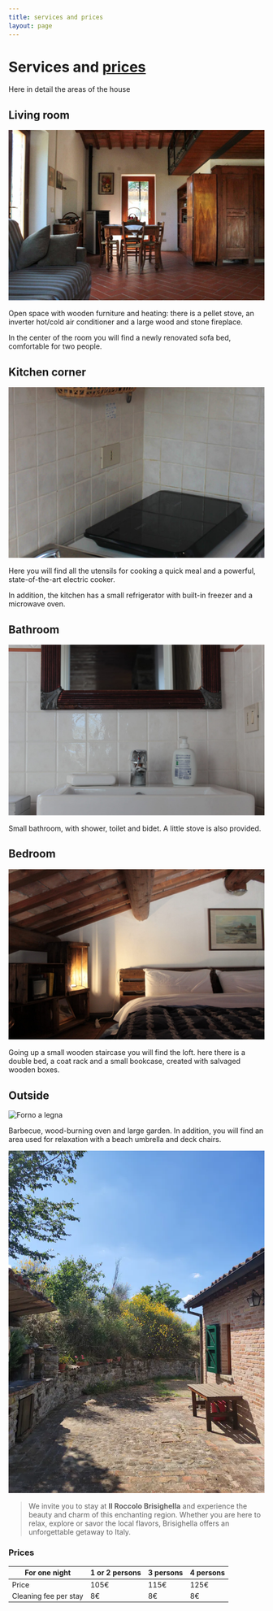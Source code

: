 ```yaml
---
title: services and prices
layout: page
---
```


# Services and [prices](#Prices)

Here in detail the areas of the house

## Living room 

![Living room](/assets/images/salottoinsieme.jpg)

Open space with wooden furniture and heating: there is a pellet stove, an inverter hot/cold air conditioner and a large wood and stone fireplace.

In the center of the room you will find a newly renovated sofa bed, comfortable for two people.

## Kitchen corner 

![Kitchen](/assets/images/cucina3.jpg)

Here you will find all the utensils for cooking a quick meal and a powerful, state-of-the-art electric cooker.

In addition, the kitchen has a small refrigerator with built-in freezer and a microwave oven.

## Bathroom 

![Sink](/assets/images/bagno.jpg)

Small bathroom, with shower, toilet and bidet. A little stove is also provided. 

## Bedroom 

![Bedroom](/assets/images/cameradaletto.jpg)

Going up a small wooden staircase you will find the loft. here there is a double bed, a coat rack and a small bookcase, created with salvaged wooden boxes. 

## Outside 

![Forno a legna](/assets/images/fornoalegna.jpg)

Barbecue, wood-burning oven and large garden. In addition, you will find an area used for relaxation with a beach umbrella and deck chairs.

![Garden](/assets/images/retro.jpg)

> We invite you to stay at **Il Roccolo Brisighella** and experience the beauty and charm of this enchanting region. Whether you are here to relax, explore or savor the local flavors, Brisighella offers an unforgettable getaway to Italy.

### Prices

For one night         | 1 or 2 persons        | 3 persons             | 4 persons
--------------------- | --------------------- | --------------------- | ---------------------
Price                 | 105€                  | 115€                  | 125€
Cleaning fee per stay | 8€                    | 8€                    | 8€
